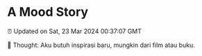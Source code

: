 # A Mood Story

⏰ Updated on Sat, 23 Mar 2024 00:37:07 GMT

💭 Thought: Aku butuh inspirasi baru, mungkin dari film atau buku.

